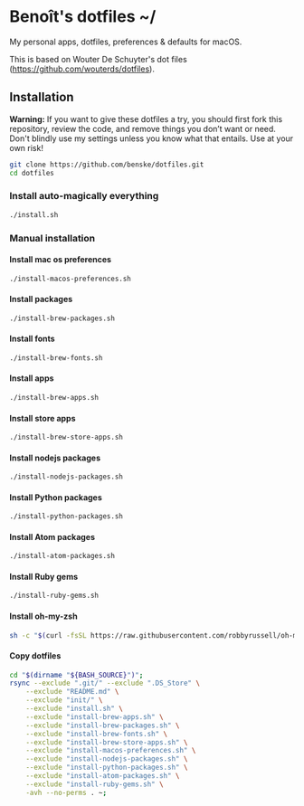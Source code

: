 # Benoît's dotfiles ~/

My personal apps, dotfiles, preferences & defaults for macOS.

This is based on Wouter De Schuyter's dot files (https://github.com/wouterds/dotfiles).

## Installation

**Warning:** If you want to give these dotfiles a try, you should first fork this repository, review the code, and remove things you don’t want or need. Don't blindly use my settings unless you know what that entails. Use at your own risk!

```bash
git clone https://github.com/benske/dotfiles.git
cd dotfiles
```

### Install auto-magically everything

```bash
./install.sh
```

### Manual installation

#### Install mac os preferences

```bash
./install-macos-preferences.sh
```

#### Install packages

```bash
./install-brew-packages.sh
```

#### Install fonts

```bash
./install-brew-fonts.sh
```

#### Install apps

```bash
./install-brew-apps.sh
```

#### Install store apps

```bash
./install-brew-store-apps.sh
```

#### Install nodejs packages

```bash
./install-nodejs-packages.sh
```

#### Install Python packages

```bash
./install-python-packages.sh
```

#### Install Atom packages

```bash
./install-atom-packages.sh
```

#### Install Ruby gems

```bash
./install-ruby-gems.sh
```

#### Install oh-my-zsh
```bash
sh -c "$(curl -fsSL https://raw.githubusercontent.com/robbyrussell/oh-my-zsh/master/tools/install.sh)"
```

#### Copy dotfiles
```bash
cd "$(dirname "${BASH_SOURCE}")";
rsync --exclude ".git/" --exclude ".DS_Store" \
 	--exclude "README.md" \
	--exclude "init/" \
	--exclude "install.sh" \
	--exclude "install-brew-apps.sh" \
	--exclude "install-brew-packages.sh" \
	--exclude "install-brew-fonts.sh" \
	--exclude "install-brew-store-apps.sh" \
	--exclude "install-macos-preferences.sh" \
	--exclude "install-nodejs-packages.sh" \
	--exclude "install-python-packages.sh" \
	--exclude "install-atom-packages.sh" \
	--exclude "install-ruby-gems.sh" \
	-avh --no-perms . ~;
```
